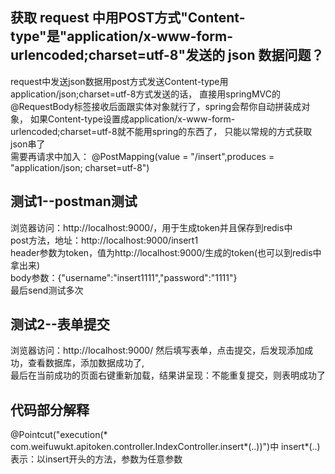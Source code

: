 ## 获取 request 中用POST方式"Content-type"是"application/x-www-form-urlencoded;charset=utf-8"发送的 json 数据问题？
request中发送json数据用post方式发送Content-type用application/json;charset=utf-8方式发送的话，
直接用springMVC的@RequestBody标签接收后面跟实体对象就行了，spring会帮你自动拼装成对象，
如果Content-type设置成application/x-www-form-urlencoded;charset=utf-8就不能用spring的东西了，
只能以常规的方式获取json串了</br>
需要再请求中加入： @PostMapping(value = "/insert",produces = "application/json; charset=utf-8")
## 测试1--postman测试
浏览器访问：http://localhost:9000/，用于生成token并且保存到redis中</br>
post方法，地址：http://localhost:9000/insert1</br>
header参数为token，值为http://localhost:9000/生成的token(也可以到redis中拿出来)</br>
body参数：{"username":"insert1111","password":"1111"}</br>
最后send测试多次</br>

## 测试2--表单提交
浏览器访问：http://localhost:9000/
然后填写表单，点击提交，后发现添加成功，查看数据库，添加数据成功了,</br>
最后在当前成功的页面右键重新加载，结果讲呈现：不能重复提交，则表明成功了</br>

## 代码部分解释
 @Pointcut("execution(* com.weifuwukt.apitoken.controller.IndexController.insert*(..))")中
 insert*(..)表示：以insert开头的方法，参数为任意参数